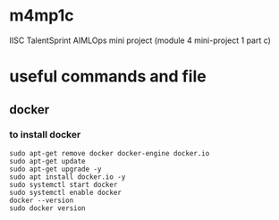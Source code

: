 # m4mp1c
IISC TalentSprint AIMLOps mini project (module 4 mini-project 1 part c)


# useful commands and file

## docker
### to install docker 
```
sudo apt-get remove docker docker-engine docker.io
sudo apt-get update
sudo apt-get upgrade -y
sudo apt install docker.io -y
sudo systemctl start docker
sudo systemctl enable docker
docker --version
sudo docker version
```



